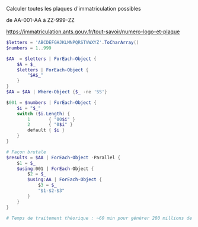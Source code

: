 
Calculer toutes les plaques d'immatriculation possibles

de AA-001-AA à ZZ-999-ZZ

<https://immatriculation.ants.gouv.fr/tout-savoir/numero-logo-et-plaque>

```powershell
$letters = 'ABCDEFGHJKLMNPQRSTVWXYZ'.ToCharArray()
$numbers = 1..999

$AA  = $letters | ForEach-Object {
    $A = $_
    $letters | ForEach-Object { 
        "$A$_"
    }
}
$AA = $AA | Where-Object {$_ -ne 'SS'}

$001 = $numbers | ForEach-Object {
    $i = "$_"
    switch ($i.Length) {
        1       { "00$i" }
        2       { "0$i" }
        default { $i }
    }
}

# Façon brutale
$results = $AA | ForEach-Object -Parallel {
    $1 = $_
    $using:001 | ForEach-Object {
        $2 = $_
        $using:AA | ForEach-Object {
            $3 = $_
            "$1-$2-$3"
        }
    }
}

# Temps de traitement théorique : ~60 min pour générer 280 millions de plaques
```